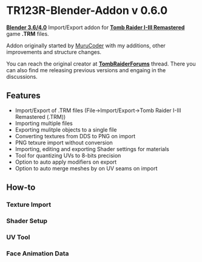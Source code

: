# TR123R-Blender-Addon v 0.6.0
**[Blender 3.6/4.0](https://www.blender.org)** Import/Export addon for **[Tomb Raider I-III Remastered](https://store.steampowered.com/app/2478970)** game **.TRM** files.

Addon originally started by [MuruCoder](https://github.com/MuruCoder) with my additions, other improvements and structure changes.
  
You can reach the original creator at **[TombRaiderForums](https://www.tombraiderforums.com/showthread.php?t=228896)** thread. There you can also find me releasing previous versions and engaing in the discussions.

## Features
- Import/Export of .TRM files (File->Import/Export->Tomb Raider I-III Remastered (.TRM))
- Importing multiple files
- Exporting mulitple objects to a single file
- Converting textures from DDS to PNG on import
- PNG tetxure import without conversion
- Importing, editing and exporting Shader settings for materials
- Tool for quantizing UVs to 8-bits precision
- Option to auto apply modifiers on export
- Option to auto merge meshes by on UV seams on import

## How-to
### Texture Import
### Shader Setup
### UV Tool
### Face Animation Data
